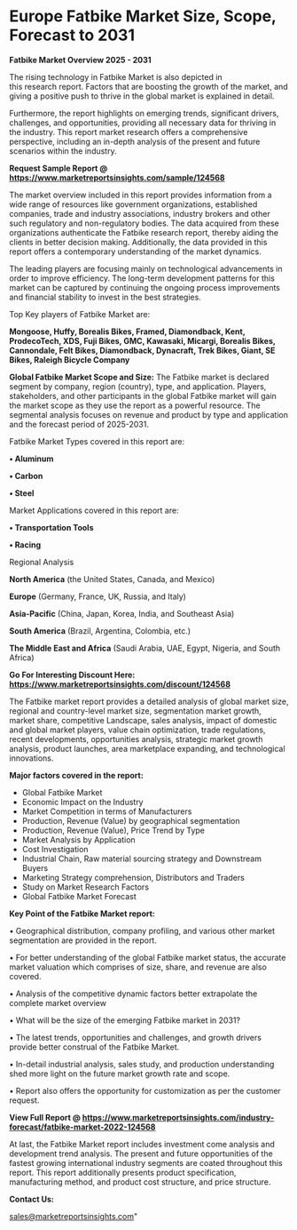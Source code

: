 # Europe Fatbike Market Size, Scope, Forecast to 2031

<Strong> Fatbike Market Overview 2025 - 2031</strong>

The rising technology in Fatbike Market is also depicted in this research report. Factors that are boosting the growth of the market, and giving a positive push to thrive in the global market is explained in detail.

Furthermore, the report highlights on emerging trends, significant drivers, challenges, and opportunities, providing all necessary data for thriving in the industry. This report market research offers a comprehensive perspective, including an in-depth analysis of the present and future scenarios within the industry.

<strong>Request Sample Report @ <a href=https://www.marketreportsinsights.com/sample/124568>https://www.marketreportsinsights.com/sample/124568</a></strong>

The market overview included in this report provides information from a wide range of resources like government organizations, established companies, trade and industry associations, industry brokers and other such regulatory and non-regulatory bodies. The data acquired from these organizations authenticate the Fatbike research report, thereby aiding the clients in better decision making. Additionally, the data provided in this report offers a contemporary understanding of the market dynamics.

The leading players are focusing mainly on technological advancements in order to improve efficiency. The long-term development patterns for this market can be captured by continuing the ongoing process improvements and financial stability to invest in the best strategies.

Top Key players of Fatbike Market are:

<strong>Mongoose, Huffy, Borealis Bikes, Framed, Diamondback, Kent, ProdecoTech, XDS, Fuji Bikes, GMC, Kawasaki, Micargi, Borealis Bikes, Cannondale, Felt Bikes, Diamondback, Dynacraft, Trek Bikes, Giant, SE Bikes, Raleigh Bicycle Company</strong>

<strong><b>Global Fatbike Market Scope and Size:</b></strong>
The Fatbike market is declared segment by company, region (country), type, and application. Players, stakeholders, and other participants in the global Fatbike market will gain the market scope as they use the report as a powerful resource. The segmental analysis focuses on revenue and product by type and application and the forecast period of 2025-2031.

Fatbike Market Types covered in this report are:

<strong>• Aluminum

• Carbon

• Steel</strong>

Market Applications covered in this report are:

<strong>• Transportation Tools

• Racing</strong> 

Regional Analysis

<strong>North America</strong> (the United States, Canada, and Mexico)

<strong>Europe</strong> (Germany, France, UK, Russia, and Italy)

<strong>Asia-Pacific</strong> (China, Japan, Korea, India, and Southeast Asia)

<strong>South America</strong> (Brazil, Argentina, Colombia, etc.)

<strong>The Middle East and Africa</strong> (Saudi Arabia, UAE, Egypt, Nigeria, and South Africa)

<strong>Go For Interesting Discount Here: <a href=https://www.marketreportsinsights.com/discount/124568>https://www.marketreportsinsights.com/discount/124568</a></strong>

The Fatbike market report provides a detailed analysis of global market size, regional and country-level market size, segmentation market growth, market share, competitive Landscape, sales analysis, impact of domestic and global market players, value chain optimization, trade regulations, recent developments, opportunities analysis, strategic market growth analysis, product launches, area marketplace expanding, and technological innovations.

<strong><b>Major factors covered in the report:</b></strong>
<ul>
  <li>Global Fatbike Market </li>
  <li>Economic Impact on the Industry</li>
  <li>Market Competition in terms of Manufacturers</li>
  <li>Production, Revenue (Value) by geographical segmentation</li>
  <li>Production, Revenue (Value), Price Trend by Type</li>
  <li>Market Analysis by Application</li>
  <li>Cost Investigation</li>
  <li>Industrial Chain, Raw material sourcing strategy and Downstream Buyers</li>
  <li>Marketing Strategy comprehension, Distributors and Traders</li>
  <li>Study on Market Research Factors</li>
  <li>Global Fatbike Market Forecast</li>
</ul>

<strong><b>Key Point of the Fatbike Market report:</b></strong>

• Geographical distribution, company profiling, and various other market segmentation are provided in the report.

• For better understanding of the global Fatbike market status, the accurate market valuation which comprises of size, share, and revenue are also covered.

• Analysis of the competitive dynamic factors better extrapolate the complete market overview

• What will be the size of the emerging Fatbike market in 2031?

• The latest trends, opportunities and challenges, and growth drivers provide better construal of the Fatbike Market.

• In-detail industrial analysis, sales study, and production understanding shed more light on the future market growth rate and scope.

• Report also offers the opportunity for customization as per the customer request.

<strong><b>View Full Report @ <a href=https://www.marketreportsinsights.com/industry-forecast/fatbike-market-2022-124568>https://www.marketreportsinsights.com/industry-forecast/fatbike-market-2022-124568</a></b></strong>


At last, the Fatbike Market report includes investment come analysis and development trend analysis. The present and future opportunities of the fastest growing international industry segments are coated throughout this report. This report additionally presents product specification, manufacturing method, and product cost structure, and price structure.

<strong>Contact Us:</strong>

sales@marketreportsinsights.com"
